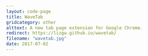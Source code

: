 ```yaml
---
layout: code-page
title: WaveTab
gridcategory: other
alttext: A new tab page extension for Google Chrome.
redirect: https://lizgw.github.io/wavetab/
filename: "wavetab.jpg"
date: 2017-07-02
---
```


